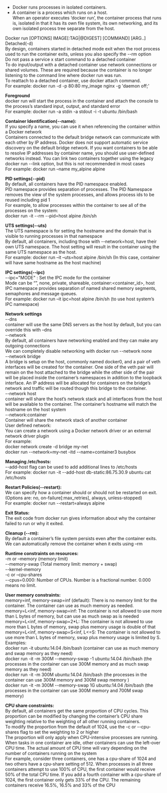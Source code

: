- Docker runs processes in isolated containers.  
- A container is a process which runs on a host.  
When an operator executes ‘docker run’, the container process that runs is, isolated in that it has its own file system, its own networking, and its own isolated process tree separate from the host.  
 
Docker run [OPTIONS] IMAGE[:TAG|@DIGEST] [COMMAND] [ARG..]  
Detached(-d)  
By design, containers started in detached mode exit when the root process used to run the container exits, unless you also specify the --rm option  
Do not pass a service x start command to a detached container  
To do input/output with a detached container use network connections or shared volumes. These are required because the container is no longer listening to the command line where docker run was run.  
To reattach to a detached container, use docker attach command.  
For example: docker run -d -p 80:80 my_image nginx -g 'daemon off;'   

**Foreground**  
 docker run will start the process in the container and attach the console to the process’s standard input, output, and standard error  
For example: docker run -a stdin -a stdout -i -t ubuntu /bin/bash  

**Container Identification(--name):**    
If you specify a name, you can use it when referencing the container within a Docker network  
Containers connected to the default bridge network can communicate with each other by IP address. Docker does not support automatic service discovery on the default bridge network. If you want containers to be able to resolve IP addresses by container name, you should use user-defined networks instead. You can link two containers together using the legacy docker run --link option, but this is not recommended in most cases  
For example: docker run –name my_alpine alpine  

**PID settings(--pid)**  
By default, all containers have the PID namespace enabled.  
PID namespace provides separation of processes. The PID Namespace removes the view of the system processes, and allows process ids to be reused including pid 1  
For example, to allow processes within the container to see all of the processes on the system:  
docker run -it --rm --pid=host alpine /bin/sh  

**UTS settings(--uts)**  
The UTS namespace is for setting the hostname and the domain that is visible to running processes in that namespace  
By default, all containers, including those with --network=host, have their own UTS namespace. The host setting will result in the container using the same UTS namespace as the host.  
For example: docker run –it –uts=host alpine /bin/sh (In this case, container will have same hostname as the host machine)  

**IPC settings(--ipc)**  
--ipc="MODE" : Set the IPC mode for the container  
Mode can be “”, none, private, shareable, container:<container_id>, host  
IPC namespace provides separation of named shared memory segments, semaphores and message queues.  
For example:  docker run –it ipc=host alpine /bin/sh (to use host system’s IPC namespace)  

**Network settings**  
--dns  
container will use the same DNS servers as the host by default, but you can override this with –dns  
--network  
By default, all containers have networking enabled and they can make any outgoing connections  
We can completely disable networking with docker run --network none  
--network bridge  
A bridge is setup on the host, commonly named docker0, and a pair of veth interfaces will be created for the container. One side of the veth pair will remain on the host attached to the bridge while the other side of the pair will be placed inside the container’s namespaces in addition to the loopback interface. An IP address will be allocated for containers on the bridge’s network and traffic will be routed though this bridge to the container.  
--network host  
container will share the host’s network stack and all interfaces from the host will be available to the container. The container’s hostname will match the hostname on the host system  
--network:container  
Container will share the network stack of another container  
User defined network:  
You can create a network using a Docker network driver or an external network driver plugin  
For example:  
docker network create -d bridge my-net   
docker run --network=my-net -itd --name=container3 busybox  

**Managing /etc/hosts:**  
--add-host flag can be used to add additional lines to /etc/hosts  
For example: docker run -it --add-host db-static:86.75.30.9 ubuntu cat /etc/hosts   

**Restart Policies(--restart):**  
We can specify how a container should or should not be restarted on exit.  
(Options are: no, on-failure[:max_retries], always, unless-stopped)  
For example: docker run --restart=always alpine  

**Exit Status:**  
The exit code from docker run gives information about why the container failed to run or why it exited.  

**Cleanup (--rm):**  
By default a container’s file system persists even after the container exits.  
We can automatically remove the container when it exits using –rm  

**Runtime constraints on resources:**  
-m or –memory (memory limit)  
--memory-swap (Total memory limit: memory + swap)  
--kernel-memory  
-c or –cpu-shares  
--cpus=0.000: Number of CPUs. Number is a fractional number. 0.000 means no limit.  

**User memory constraints:**  
memory=inf, memory-swap=inf (default): There is no memory limit for the container. The container can use as much memory as needed.  
memory=L<inf, memory-swap=inf: The container is not allowed to use more than L bytes of memory, but can use as much swap as is needed  
memory=L<inf, memory-swap=2*L: The container is not allowed to use more than L bytes of memory, swap plus memory usage is double of that  
memory=L<inf, memory-swap=S<inf, L<=S: The container is not allowed to use more than L bytes of memory, swap plus memory usage is limited by S.  
Examples:  
docker run -it ubuntu:14.04 /bin/bash (container can use as much memory and swap memory as they need)  
docker run -it -m 300M --memory-swap -1 ubuntu:14.04 /bin/bash (the processes in the container can use 300M memory and as much swap memory as they need)  
docker run -it -m 300M ubuntu:14.04 /bin/bash (the processes in the container can use 300M memory and 300M swap memory )  
docker run -it -m 300M --memory-swap 1G ubuntu:14.04 /bin/bash (the processes in the container can use 300M memory and 700M swap memory)  

**CPU share constraints:**  
By default, all containers get the same proportion of CPU cycles. This proportion can be modified by changing the container’s CPU share weighting relative to the weighting of all other running containers.  
To modify the proportion from the default of 1024, use the -c or --cpu-shares flag to set the weighting to 2 or higher  
The proportion will only apply when CPU-intensive processes are running. When tasks in one container are idle, other containers can use the left-over CPU time. The actual amount of CPU time will vary depending on the number of containers running on the system  
For example, consider three containers, one has a cpu-share of 1024 and two others have a cpu-share setting of 512. When processes in all three containers attempt to use 100% of CPU, the first container would receive 50% of the total CPU time. If you add a fourth container with a cpu-share of 1024, the first container only gets 33% of the CPU. The remaining containers receive 16.5%, 16.5% and 33% of the CPU  

